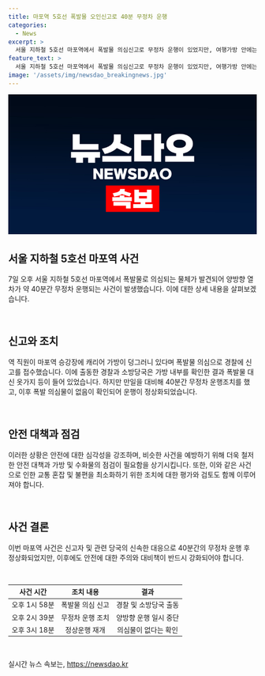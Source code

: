 ```yaml
---
title: 마포역 5호선 폭발물 오인신고로 40분 무정차 운행
categories:
  - News
excerpt: >
  서울 지하철 5호선 마포역에서 폭발물 의심신고로 무정차 운행이 있었지만, 여행가방 안에는 옷가지 등이 들어있어 안전이 확인됐다. 이에 열차는 정상 운행으로 돌아왔으며, 공사는 만일 대비해 무정차 조치를 실시했다. 폭발 의심물에 대한 확인 작업은 40분 가량 소요되었다. (150자)
feature_text: >
  서울 지하철 5호선 마포역에서 폭발물 의심신고로 무정차 운행이 있었지만, 여행가방 안에는 옷가지 등이 들어있어 안전이 확인됐다. 이에 열차는 정상 운행으로 돌아왔으며, 공사는 만일 대비해 무정차 조치를 실시했다. 폭발 의심물에 대한 확인 작업은 40분 가량 소요되었다. (150자)
image: '/assets/img/newsdao_breakingnews.jpg'
---
```


<p><img src="/assets/img/newsdao_breakingnews.jpg" alt="implanttips 속보" /></p>

<h2 data-ke-size="size26">서울 지하철 5호선 마포역 사건</h2>

<p data-ke-size="size16">7일 오후 서울 지하철 5호선 마포역에서 폭발물로 의심되는 물체가 발견되어 양방향 열차가 약 40분간 무정차 운행되는 사건이 발생했습니다. 이에 대한 상세 내용을 살펴보겠습니다.</p>

<p><br></p>

<h2>신고와 조치</h2>

<p data-ke-size="size16">역 직원이 마포역 승강장에 캐리어 가방이 덩그러니 있다며 폭발물 의심으로 경찰에 신고를 접수했습니다. 이에 출동한 경찰과 소방당국은 가방 내부를 확인한 결과 폭발물 대신 옷가지 등이 들어 있었습니다. 하지만 만일을 대비해 40분간 무정차 운행조치를 했고, 이후 폭발 의심물이 없음이 확인되어 운행이 정상화되었습니다.</p>

<p><br></p>

<h2>안전 대책과 점검</h2>

<p data-ke-size="size16">이러한 상황은 안전에 대한 심각성을 강조하며, 비슷한 사건을 예방하기 위해 더욱 철저한 안전 대책과 가방 및 수화물의 점검이 필요함을 상기시킵니다. 또한, 이와 같은 사건으로 인한 교통 혼잡 및 불편을 최소화하기 위한 조치에 대한 평가와 검토도 함께 이루어져야 합니다.</p>

<p><br></p>

<h2>사건 결론</h2>

<p data-ke-size="size16">이번 마포역 사건은 신고자 및 관련 당국의 신속한 대응으로 40분간의 무정차 운행 후 정상화되었지만, 이후에도 안전에 대한 주의와 대비책이 반드시 강화되어야 합니다.</p>

<p><br></p>

<table>
    <thead>
        <tr>
            <th style="text-align: center;">사건 시간</th>
            <th style="text-align: center;">조치 내용</th>
            <th style="text-align: center;">결과</th>
        </tr>
    </thead>
    <tbody>
        <tr>
            <td style="text-align: center;">오후 1시 58분</td>
            <td style="text-align: center;">폭발물 의심 신고</td>
            <td style="text-align: center;">경찰 및 소방당국 출동</td>
        </tr>
        <tr>
            <td style="text-align: center;">오후 2시 39분</td>
            <td style="text-align: center;">무정차 운행 조치</td>
            <td style="text-align: center;">양방향 운행 일시 중단</td>
        </tr>
        <tr>
            <td style="text-align: center;">오후 3시 18분</td>
            <td style="text-align: center;">정상운행 재개</td>
            <td style="text-align: center;">의심물이 없다는 확인</td>
        </tr>
    </tbody>
</table>

<p data-ke-size="size16">&nbsp;</p>
실시간 뉴스 속보는, <a href="https://newsdao.kr" rel="dofollow">https://newsdao.kr</a>


